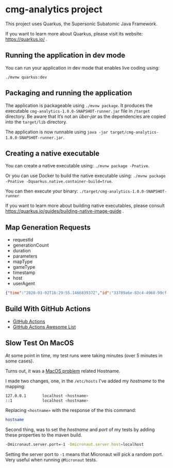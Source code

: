 # cmg-analytics project

This project uses Quarkus, the Supersonic Subatomic Java Framework.

If you want to learn more about Quarkus, please visit its website: https://quarkus.io/ .

## Running the application in dev mode

You can run your application in dev mode that enables live coding using:
```
./mvnw quarkus:dev
```

## Packaging and running the application

The application is packageable using `./mvnw package`.
It produces the executable `cmg-analytics-1.0.0-SNAPSHOT-runner.jar` file in `/target` directory.
Be aware that it’s not an _über-jar_ as the dependencies are copied into the `target/lib` directory.

The application is now runnable using `java -jar target/cmg-analytics-1.0.0-SNAPSHOT-runner.jar`.

## Creating a native executable

You can create a native executable using: `./mvnw package -Pnative`.

Or you can use Docker to build the native executable using: `./mvnw package -Pnative -Dquarkus.native.container-build=true`.

You can then execute your binary: `./target/cmg-analytics-1.0.0-SNAPSHOT-runner`

If you want to learn more about building native executables, please consult https://quarkus.io/guides/building-native-image-guide .

## Map Generation Requests

* requestId
* generationCount
* duration
* parameters
* mapType
* gameType
* timestamp
* host
* userAgent 

```json
{"time":"2020-01-02T16:29:55.146683937Z","id":"33789a6e-83c4-4968-99cf-7d03164c5701","remote_ip":"80.127.235.6","host":"catan-map-generator.herokuapp.com","method":"GET","uri":"/api/map/code","user_agent":"Mozilla/5.0 (Macintosh; Intel Mac OS X 10.15; rv:71.0) Gecko/20100101 Firefox/71.0","status":200,"error":"","latency":227652659,"latency_human":"227.652659ms","bytes_in":0,"bytes_out":73}
```

## Build With GitHub Actions

* [GitHub Actions](https://github.com/features/actions)
* [GitHub Actions Awesome List](https://github.com/sdras/awesome-actions)

## Slow Test On MacOS

At some point in time, my test runs were taking minutes (over 5 minutes in some cases).

Turns out, it was a [MacOS problem](https://docs.micronaut.io/latest/guide/index.html#_it_is_taking_much_longer_to_start_my_application_than_it_should_macos) related Hostname.

I made two changes, one, in the `/etc/hosts` I've added my *hostname* to the mapping:

```bash
127.0.0.1       localhost <hostname>
::1             localhost <hostname>
```

Replacing `<hostname>` with the response of the this command:

```bash
hostname
```

Second thing, was to set the *hostname* and *port* of my tests by adding these properties to the maven build.

```bash
-Dmicronaut.server.port=-1 -Dmicronaut.server.host=localhost
```

Setting the server port to `-1` means that Micronaut will pick a random port.
Very useful when running `@Micronaut` tests.